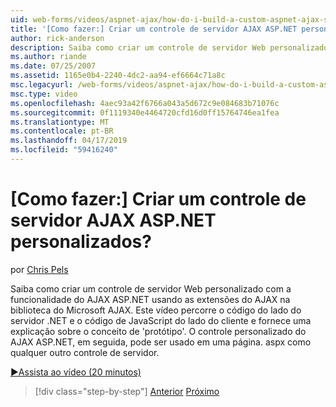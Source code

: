 ```yaml
---
uid: web-forms/videos/aspnet-ajax/how-do-i-build-a-custom-aspnet-ajax-server-control
title: '[Como fazer:] Criar um controle de servidor AJAX ASP.NET personalizados? | Microsoft Docs'
author: rick-anderson
description: Saiba como criar um controle de servidor Web personalizado com a funcionalidade do AJAX ASP.NET usando as extensões do AJAX na biblioteca do Microsoft AJAX. Este vídeo o orienta você...
ms.author: riande
ms.date: 07/25/2007
ms.assetid: 1165e0b4-2240-4dc2-aa94-ef6664c71a8c
msc.legacyurl: /web-forms/videos/aspnet-ajax/how-do-i-build-a-custom-aspnet-ajax-server-control
msc.type: video
ms.openlocfilehash: 4aec93a42f6766a043a5d672c9e084683b71076c
ms.sourcegitcommit: 0f1119340e4464720cfd16d0ff15764746ea1fea
ms.translationtype: MT
ms.contentlocale: pt-BR
ms.lasthandoff: 04/17/2019
ms.locfileid: "59416240"
---
```

# <a name="how-do-i-build-a-custom-aspnet-ajax-server-control"></a>[Como fazer:] Criar um controle de servidor AJAX ASP.NET personalizados?

por [Chris Pels](https://twitter.com/chrispels)

Saiba como criar um controle de servidor Web personalizado com a funcionalidade do AJAX ASP.NET usando as extensões do AJAX na biblioteca do Microsoft AJAX. Este vídeo percorre o código do lado do servidor .NET e o código de JavaScript do lado do cliente e fornece uma explicação sobre o conceito de 'protótipo'. O controle personalizado do AJAX ASP.NET, em seguida, pode ser usado em uma página. aspx como qualquer outro controle de servidor.

[&#9654;Assista ao vídeo (20 minutos)](https://channel9.msdn.com/Blogs/ASP-NET-Site-Videos/how-do-i-build-a-custom-aspnet-ajax-server-control)

> [!div class="step-by-step"]
> [Anterior](how-do-i-debug-aspnet-ajax-applications-using-visual-studio-2005.md)
> [Próximo](how-do-i-use-javascript-to-refresh-an-aspnet-ajax-updatepanel.md)
